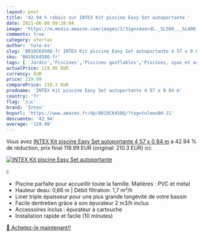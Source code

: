 ```yaml
---
layout: post
title: '42.94 % rabais sur INTEX Kit piscine Easy Set autoportante '
date: 2021-06-08 09:28:04
image: 'https://m.media-amazon.com/images/I/31gnx4oe+dL._SL500_._SL400_.jpg'
comments: true
category: ofertas
author: 'tole.es'
slug: 'B019CK458Q-fr INTEX Kit piscine Easy Set autoportante 4 57 x 0 84 m'
sku: 'B019CK458Q-fr'
tags: [ 'Jardin','Piscines','Piscines gonflables','Piscines, spas et accessoires','intex', ]
actualPrice: 119.99 EUR
currency: EUR
price: 119.99
comparePrice: 210.3 EUR
prodname: 'INTEX Kit piscine Easy Set autoportante 4 57 x 0 84 m'
country: 'fr'
flag: '🇫🇷'
brand: 'Intex'
buyurl: 'https://www.amazon.fr/dp/B019CK458Q/?tag=tolees0d-21'
descuento: '42.94'
average: '119.99'
---
```


Vous avez [INTEX Kit piscine Easy Set autoportante 4 57 x 0 84 m](https://www.amazon.fr/dp/B019CK458Q/?tag=tolees0d-21)  à  42.94 % de réduction, prix final  119.99 EUR (original: 210.3 EUR) ici:

[![INTEX Kit piscine Easy Set autoportante ](https://m.media-amazon.com/images/I/31gnx4oe+dL._SL500_._SL400_.jpg)](https://www.amazon.fr/dp/B019CK458Q/?tag=tolees0d-21)

ℹ️:

- Piscine parfaite pour accueillir toute la famille. Matières : PVC et métal
- Hauteur deau: 0,66 m | Débit filtration: 1,7 m³/h
- Liner triple épaisseur pour une plus grande longévité de votre bassin
- Facile dentretien grâce à son épurateur 2 m3/h inclus
- Accessoires inclus : épurateur à cartouche
- Installation rapide et facile (10 minutes)

[🛒 Achetez-le maintenant!!](https://www.amazon.fr/dp/B019CK458Q/?tag=tolees0d-21)
